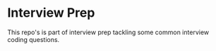 # Interview Prep

This repo's is part of interview prep tackling some common interview coding questions.
